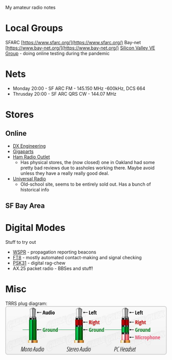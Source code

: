 My amateur radio notes

# Local Groups

SFARC [https://www.sfarc.org/](https://www.sfarc.org/)
Bay-net [https://www.bay-net.org/](https://www.bay-net.org/)
[Silicon Valley VE Group](http://www.svve.org/) - doing online testing during the pandemic

# Nets
- Monday 20:00 - SF ARC FM - 145.150 MHz -600kHz, DCS 664
- Thrusday 20:00 - SF ARC QRS CW - 144.07 MHz


# Stores
## Online
- [DX Engineering](https://www.dxengineering.com/)
- [Gigaparts](https://www.gigaparts.com/)
- [Ham Radio Outlet](https://www.hamradio.com/)
	- Has physical stores, the (now closed) one in Oakland had some pretty bad reviews due to assholes working there. Maybe avoid unless they have a really really good deal.
- [Universal Radio](https://www.universal-radio.com/)
	- Old-school site, seems to be entirely sold out. Has a bunch of historical info

## SF Bay Area


# Digital Modes
Stuff to try out
- [WSPR](http://www.wsprnet.org/drupal/) - propagation reporting beacons
- [FT8](https://www.sigidwiki.com/wiki/FT8) - mostly automated contact-making and signal checking
- [PSK31](https://www.qsl.net/sv1grb/psk31.htm) - digital rag-chew
- AX.25 packet radio - BBSes and stuff!



# Misc
TRRS plug diagram:
![](/img/trrs-diagram.jpg)